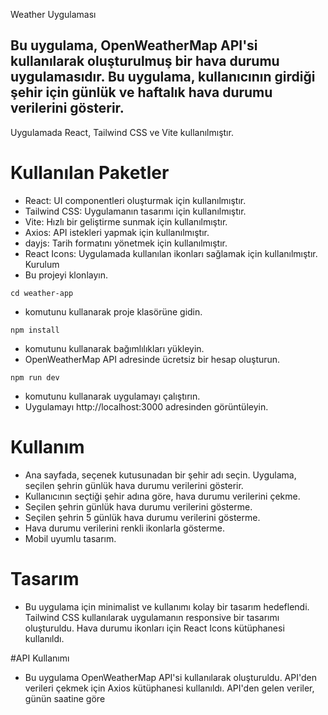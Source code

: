 Weather Uygulaması
## Bu uygulama, OpenWeatherMap API'si kullanılarak oluşturulmuş bir hava durumu uygulamasıdır. Bu uygulama, kullanıcının girdiği şehir için günlük ve haftalık hava durumu verilerini gösterir.

Uygulamada React, Tailwind CSS ve Vite kullanılmıştır.

# Kullanılan Paketler
- React: UI componentleri oluşturmak için kullanılmıştır.
- Tailwind CSS: Uygulamanın tasarımı için kullanılmıştır.
- Vite: Hızlı bir geliştirme sunmak için kullanılmıştır.
- Axios: API istekleri yapmak için kullanılmıştır.
- dayjs: Tarih formatını yönetmek için kullanılmıştır.
- React Icons: Uygulamada kullanılan ikonları sağlamak için kullanılmıştır.
Kurulum
- Bu projeyi klonlayın.
```
cd weather-app
```

- komutunu kullanarak proje klasörüne gidin.

```
npm install
```
- komutunu kullanarak bağımlılıkları yükleyin.
- OpenWeatherMap API adresinde ücretsiz bir hesap oluşturun.
```
npm run dev
```
- komutunu kullanarak uygulamayı çalıştırın.
- Uygulamayı http://localhost:3000 adresinden görüntüleyin.
# Kullanım
- Ana sayfada, seçenek kutusunadan bir şehir adı seçin.  Uygulama, seçilen şehrin günlük hava durumu verilerini gösterir.
- Kullanıcının seçtiği şehir adına göre, hava durumu verilerini çekme.
- Seçilen şehrin günlük hava durumu verilerini gösterme.
- Seçilen şehrin 5 günlük hava durumu verilerini gösterme.
- Hava durumu verilerini renkli ikonlarla gösterme.
- Mobil uyumlu tasarım.
# Tasarım
- Bu uygulama için minimalist ve kullanımı kolay bir tasarım hedeflendi. Tailwind CSS kullanılarak uygulamanın responsive bir tasarımı oluşturuldu. Hava durumu ikonları için React Icons kütüphanesi kullanıldı.

#API Kullanımı
- Bu uygulama OpenWeatherMap API'si kullanılarak oluşturuldu. API'den verileri çekmek için Axios kütüphanesi kullanıldı. API'den gelen veriler, günün saatine göre
